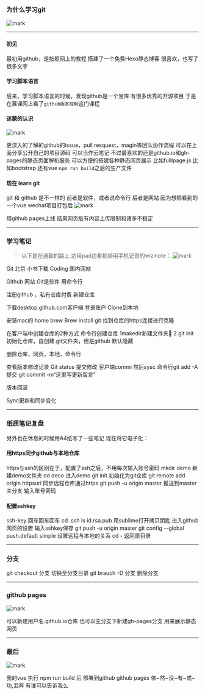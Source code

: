 ### 为什么学习git

![mark](http://oe40n695u.bkt.clouddn.com/blog/20170314/221244310.png)
 
---

#### 初见
最初用github，是按照网上的教程
搭建了一个免费Hexo静态博客
很喜欢，也写了很多文字

#### 学习脚本语言
后来，学习脚本语言的时候，发现github是一个宝库
有很多优秀的开源项目
于是在慕课网上看了`github版本控制`这门课程

#### 迷蒙的认识
![mark](http://oe40n695u.bkt.clouddn.com/blog/20170314/221252159.png)

 
更深入的了解的github的issue，pull resquest，magin等团队协作流程
可以在上面分享公开自己的项目源码
可以当作云笔记
不过最喜欢的还是github.io和gh-pages的静态页面解析服务
可以方便的搭建各种静态网页展示
比如fulllpage.js
比如bootstrap
还有vue·`npm run build`之后的生产文件

#### 现在 learn git
git 和 github 是不一样的
前者是软件，或者说命令行
后者是网站
因为想把看到的一个vue wechat项目打包后
![mark](http://oe40n695u.bkt.clouddn.com/blog/20170314/221259757.png)

 
用github pages上线
结果网页版有内容上传限制和诸多不稳定

---

### 学习笔记

> 以下是在通勤的路上
> 边用pad边看视频用手机记录的wizinote：
![mark](http://oe40n695u.bkt.clouddn.com/blog/20170314/221304533.png)

 


Git 北京  小书下载
Coding 国内网站

Github 网站
Git是软件
用命令行

注册github ，私有仓库付费
新建仓库

下载desktop.github.com客户端
登录账户
Clone到本地

安装mac的 home brew 
Brew install  git 
找到仓库的https连接进行克隆


在客户端中创建仓库的2种方式
命令行创建仓库
1makedir新建文件夹📂
2.git init 初始化仓库，自创建.git文件夹，但是github 默认隐藏


删除仓库，网页，本地，命令行

查看版本修改记录
Git status
提交修改  客户端commi 然后sysc
命令行git add  -A
提交 git commit  -m“这里写更新留言”

版本回滚

Sync更新和同步变化


---
### 纸质笔记复盘
另外也在休息的时候用A4纸写了一些笔记
现在将它电子化：  
#### 用https同步github与本地仓库
https与ssh的区别在于，配置了ssh之后，不用每次输入账号密码
mkdir demo 新建demo文件夹
cd deco     进入demo
git init     初始化为git仓库
git remote add origin httpsurl  同步远程仓库通过https
git push -u origin master        推送到master主分支
输入账号密码

#### 配置sshkey
ssh-key
回车回车回车
cd .ssh
ls
id.rsa.pub 用sublime打开拷贝钥匙
进入github网页的设置
输入sshkey保存
git push -u origin master
git config --global push.default simple 设置远程与本地的关系
cd -  返回原目录

---
### 分支
git checkout 分支   切换至分支目录
git brauch -D 分支   删除分支

---
### github pages
![mark](http://oe40n695u.bkt.clouddn.com/blog/20170314/221308612.png)

 
可以新建用户名.github.io仓库
也可以主分支下新建gh-pages分支
用来展示静态网页

---

### 最后
![mark](http://oe40n695u.bkt.clouddn.com/blog/20170314/221314538.png)

 
我的vue 执行 npm run build 后
部署到github github pages
依~然~没~有~成~功,泪奔
有谁可以告诉我么
